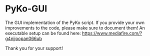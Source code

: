 PyKo-GUI
========

The GUI implementation of the PyKo script. If you provide your own improvements to the code, please make sure to document them!
An executable setup can be found here: https://www.mediafire.com/?g4njjoopan066ub

Thank you for your support!
